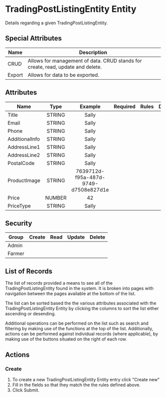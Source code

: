 <!--
@bot-written

WARNING AND NOTICE
Any access, download, storage, and/or use of this source code is subject to the terms and conditions of the
Full Software Licence as accepted by you before being granted access to this source code and other materials,
the terms of which can be accessed on the Codebots website at https://codebots.com/full-software-licence. Any
commercial use in contravention of the terms of the Full Software Licence may be pursued by Codebots through
licence termination and further legal action, and be required to indemnify Codebots for any loss or damage,
including interest and costs. You are deemed to have accepted the terms of the Full Software Licence on any
access, download, storage, and/or use of this source code.

BOT WARNING
This file is bot-written.
Any changes out side of "protected regions" will be lost next time the bot makes any changes.
-->

# TradingPostListingEntity Entity

Details regarding a given TradingPostListingEntity.


## Special Attributes
| Name | Description |
| ---- | ---- |
| CRUD | Allows for management of data. CRUD stands for create, read, update and delete. |
| Export | Allows for data to be exported. |

## Attributes
| Name | Type | Example | Required | Rules | Description |
| ---- | :----: | :--------: | :-----: | ----- | ----- |
| Title | STRING | Sally | <i class="fa fa-times"> | <ul></ul> |  | 
| Email | STRING | Sally | <i class="fa fa-times"> | <ul></ul> |  | 
| Phone | STRING | Sally | <i class="fa fa-times"> | <ul></ul> |  | 
| AdditionalInfo | STRING | Sally | <i class="fa fa-times"> | <ul></ul> |  | 
| AddressLine1 | STRING | Sally | <i class="fa fa-times"> | <ul></ul> |  | 
| AddressLine2 | STRING | Sally | <i class="fa fa-times"> | <ul></ul> |  | 
| PostalCode | STRING | Sally | <i class="fa fa-times"> | <ul></ul> |  | 
| ProductImage | STRING | 7639712d-f95a-487d-9749-d7508e827d1e | <i class="fa fa-times"> | <ul></ul> |  | 
| Price | NUMBER | 42 | <i class="fa fa-times"> | <ul></ul> |  | 
| PriceType | STRING | Sally | <i class="fa fa-times"> | <ul></ul> |  | 


## Security
| Group  | Create | Read | Update | Delete |
| ---- | :----: | :----:  | :----:  | :----:  |
| Admin | <i class="fa fa-check"> | <i class="fa fa-check"> | <i class="fa fa-check"> | <i class="fa fa-check"> |
| Farmer | <i class="fa fa-check"> | <i class="fa fa-check"> | <i class="fa fa-check"> | <i class="fa fa-check"> |

## List of Records

The list of records provided a means to see all of the TradingPostListingEntity found in the system. It is broken into pages with navigation between the pages available at the bottom of the list.

The list can be sorted based the the various attributes associated with the TradingPostListingEntity Entity by clicking the columns to sort the list either ascending or desending.

Additional operations can be performed on the list such as search and filtering by making use of the functions at the top of the list. Additionally, actions can be performed against individual records (where applicable),
by making use of the buttons situated on the right of each row.

## Actions
### Create

1. To create a new TradingPostListingEntity Entity entry click "Create new"
2. Fill in the fields so that they match the the rules defined above.
3. Click Submit.